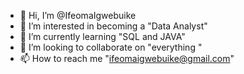 - 👋 Hi, I’m @IfeomaIgwebuike
- 👀 I’m interested in becoming a "Data Analyst"
- 🌱 I’m currently learning "SQL and JAVA"
- 💞️ I’m looking to collaborate on "everything "
- 📫 How to reach me "ifeomaigwebuike@gmail.com"

<!---
IfeomaIgwebuike/IfeomaIgwebuike is a ✨ special ✨ repository because its `README.md` (this file) appears on your GitHub profile.
You can click the Preview link to take a look at your changes.
--->
